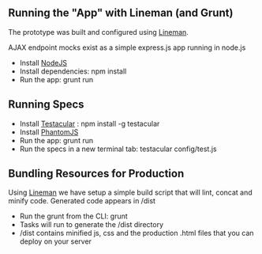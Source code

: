 ## Running the "App" with Lineman (and Grunt)

The prototype was built and configured using [Lineman](https://github.com/testdouble/lineman).

AJAX endpoint mocks exist as a simple express.js app running in node.js

* Install [NodeJS](http://nodejs.org/)
* Install dependencies: npm install
* Run the app: grunt run

## Running Specs

* Install [Testacular](http://vojtajina.github.com/testacular/) : npm install -g testacular
* Install [PhantomJS](http://phantomjs.org/)
* Run the app: grunt run
* Run the specs in a new terminal tab: testacular config/test.js

## Bundling Resources for Production

Using [Lineman](https://github.com/testdouble/lineman) we have setup a simple build script that will lint, concat and minify code. Generated code appears in /dist

* Run the grunt from the CLI: grunt
* Tasks will run to generate the /dist directory
* /dist contains minified js, css and the production .html files that you can deploy on your server